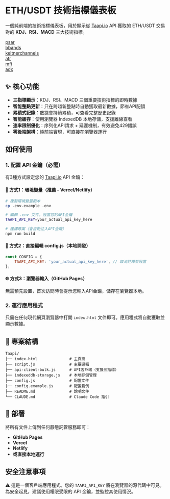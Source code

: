 # ETH/USDT 技術指標儀表板

一個純前端的技術指標儀表板，用於顯示從 [Taapi.io](https://taapi.io/) API 獲取的 ETH/USDT 交易對的 **KDJ、RSI、MACD** 三大技術指標。

[psar](https://taapi.io/indicators/parabolic-sar/)  
[bbands](https://taapi.io/indicators/bollinger-bands/)  
[keltnerchannels](https://taapi.io/indicators/keltner-channels/)  
[atr](https://taapi.io/indicators/average-true-range/)  
[mfi](https://taapi.io/indicators/money-flow-index/)  
[adx](https://taapi.io/indicators/adx//)  

## ✨ 核心功能

- **三指標顯示**：KDJ、RSI、MACD 三個重要技術指標的即時數據
- **智能整點更新**：只在跨越新整點時自動獲取最新數據，節省API配額
- **累積式記錄**：數據會持續累積，可查看完整歷史記錄
- **智能緩存**：使用瀏覽器 IndexedDB 本地存儲，支援離線查看
- **速率限制優化**：序列化API請求 + 延遲機制，有效避免429錯誤
- **零後端架構**：純前端實現，可直接在瀏覽器運行

## 如何使用

### 1. 配置 API 金鑰（必需）

有3種方式設定您的 [Taapi.io](https://taapi.io/) API 金鑰：

#### 🔧 方式1：環境變量（推薦 - Vercel/Netlify）
```bash
# 複製環境變量範本
cp .env.example .env

# 編輯 .env 文件，設置您的API金鑰
TAAPI_API_KEY=your_actual_api_key_here

# 建構專案（會自動注入API金鑰）
npm run build
```

#### 📝 方式2：直接編輯 config.js（本地開發）
```javascript
const CONFIG = {
    TAAPI_API_KEY: 'your_actual_api_key_here', // 取消註釋並設置
};
```

#### 🌐 方式3：瀏覽器輸入（GitHub Pages）
無需預先設置，首次訪問時會提示您輸入API金鑰，儲存在瀏覽器本地。

### 2. 運行應用程式

只需在任何現代網頁瀏覽器中打開 `index.html` 文件即可。應用程式將自動獲取並顯示數據。

## 📁 專案結構

```
Taapi/
├── index.html              # 主頁面
├── script.js               # 主要邏輯
├── api-client-bulk.js      # API客戶端（支援三指標）
├── indexeddb-storage.js    # 本地存儲管理
├── config.js               # 配置文件
├── config.example.js       # 配置範例
├── README.md               # 說明文件
└── CLAUDE.md               # Claude Code 指引
```

## 🚀 部署

將所有文件上傳到任何靜態託管服務即可：

- **GitHub Pages**
- **Vercel** 
- **Netlify**
- **或直接本地運行**

## 安全注意事項

⚠️ 這是一個客戶端應用程式。您的 `TAAPI_API_KEY` 將在瀏覽器的源代碼中可見。為安全起見，建議使用權限受限的 API 金鑰，並監控其使用情況。
